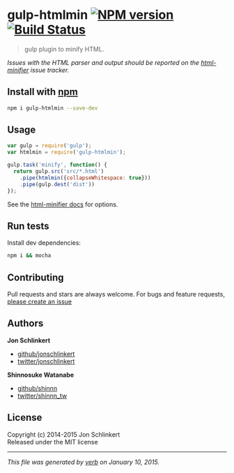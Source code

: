 # gulp-htmlmin [![NPM version](https://badge.fury.io/js/gulp-htmlmin.svg)](http://badge.fury.io/js/gulp-htmlmin)  [![Build Status](https://travis-ci.org/jonschlinkert/gulp-htmlmin.svg)](https://travis-ci.org/jonschlinkert/gulp-htmlmin) 

> gulp plugin to minify HTML.

*Issues with the HTML parser and output should be reported on the [html-minifier](https://github.com/kangax/html-minifier/issues) issue tracker.*

## Install with [npm](npmjs.org)

```sh
npm i gulp-htmlmin --save-dev
```

## Usage

```js
var gulp = require('gulp');
var htmlmin = require('gulp-htmlmin');

gulp.task('minify', function() {
  return gulp.src('src/*.html')
    .pipe(htmlmin({collapseWhitespace: true}))
    .pipe(gulp.dest('dist'))
});
```

See the [html-minifier docs](https://github.com/kangax/html-minifier) for options.

## Run tests

Install dev dependencies:

```sh
npm i && mocha
```

## Contributing

Pull requests and stars are always welcome. For bugs and feature requests, [please create an issue](https://github.com/jonschlinkert/gulp-htmlmin/issues)

## Authors

**Jon Schlinkert**
 
+ [github/jonschlinkert](https://github.com/jonschlinkert)
+ [twitter/jonschlinkert](http://twitter.com/jonschlinkert) 

**Shinnosuke Watanabe**

+ [github/shinnn](https://github.com/shinnn)
+ [twitter/shinnn_tw](http://twitter.com/shinnn_tw) 

## License

Copyright (c) 2014-2015 Jon Schlinkert  
Released under the MIT license

***

_This file was generated by [verb](https://github.com/assemble/verb) on January 10, 2015._
